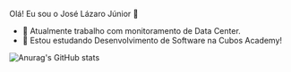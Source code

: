 Olá! Eu sou o José Lázaro Júnior 👋

<!--
**joselazarojunior/joselazarojunior** is a ✨ _special_ ✨ repository because its `README.md` (this file) appears on your GitHub profile.
Here are some ideas to get you started:
-->
- 🔭 Atualmente trabalho com monitoramento de Data Center.
- 🌱 Estou estudando Desenvolvimento de Software na Cubos Academy!

![Anurag's GitHub stats](https://github-readme-stats.vercel.app/api?username=joselazarojunior&count_private=true&show_icons=true&theme=radical) 

<!-- ![alt text](https://github.com/joselazarojunior/joselazarojunior/blob/main/avatar_github.png "avatar") -->


